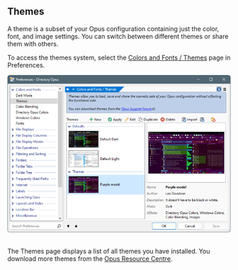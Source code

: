 ## Themes

A theme is a subset of your Opus configuration containing just the color, font, and image settings. You can switch between different themes or share them with others.

To access the themes system, select the [Colors and Fonts / Themes](/Manual/preferences/preferences_categories/colors_and_fonts/themes.md) page in Preferences.

![](/Manual/images/media/13/themes.png) 

The Themes page displays a list of all themes you have installed. You download more themes from the [Opus Resource Centre](http://www.gpsoft.com.au/DScripts/redirect.asp?page=themes).
